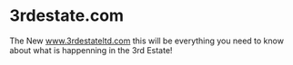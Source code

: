# 3rdestate.com
The New www.3rdestateltd.com
this will be everything you need to know about what is happenning in the 3rd Estate!
